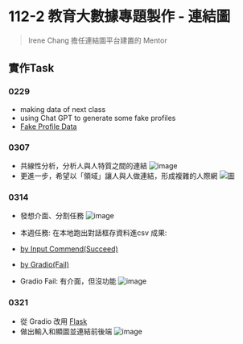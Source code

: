 # 112-2 教育大數據專題製作 - 連結圖
> Irene Chang
> 擔任連結圖平台建置的 Mentor
## 實作Task
### 0229
- making data of next class
- using Chat GPT to generate some fake profiles
- [Fake Profile Data](https://github.com/41071119H-Irene/eduproject/blob/main/persona.csv)

### 0307
- 共線性分析，分析人與人特質之間的連結
![image](https://github.com/41071119H-Irene/eduproject/assets/112916890/949b2f48-c0a2-4c46-95c3-2dec85e5810d)
- 更進一步，希望以「領域」讓人與人做連結，形成複雜的人際網
![圖](https://github.com/41071119H-Irene/eduproject/assets/112916890/d7f9c428-d8e3-4d8b-98a3-04603a591b46)

### 0314
- 發想介面、分割任務
![image](https://github.com/41071119H-Irene/eduproject/assets/112916890/946048da-ab20-4b12-8da0-fd1582bcbf08)

- 本週任務: 在本地跑出對話框存資料進csv
成果:
- [by Input Commend(Succeed)](https://github.com/41071119H-Irene/eduproject/blob/main/%E8%B3%87%E6%96%99%E8%BC%B8%E5%85%A5MVP/Data%20Input%20MVP_by%20input%20command.ipynb)
- [by Gradio(Fail)](https://github.com/41071119H-Irene/eduproject/blob/main/%E8%B3%87%E6%96%99%E8%BC%B8%E5%85%A5MVP/Data%20Input%20MVP_by%20Gadio.ipynb)
- Gradio Fail: 有介面，但沒功能
![image](https://github.com/41071119H-Irene/eduproject/assets/112916890/32830ba1-dc83-455e-aac0-f3448230c740)


### 0321
- 從 Gradio 改用 [Flask](https://github.com/41071119H-Irene/eduproject/tree/main/Flask)
- 做出輸入和顯圖並連結前後端
![image](https://github.com/41071119H-Irene/eduproject/assets/112916890/28dc552f-15d3-47e0-9b09-29be20b4b62d)


